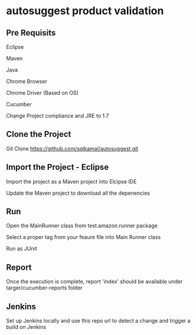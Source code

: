 # autosuggest product validation

## Pre Requisits
Eclipse

Maven

Java

Chrome Browser

Chrome Driver (Based on OS)

Cucumber

Change Project compliance and JRE to 1.7

## Clone the Project 

Git Clone https://github.com/sqlkamal/autosuggest.git

## Import the Project - Eclipse

Import the project as a Maven project into Elcipse IDE

Update the Maven project to download all the depenencies

## Run

Open the MainRunner class from test.amazon.runner package

Select a proper tag from your feaure file into Main Runner class

Run as JUnit

## Report

Once the execution is complete, report 'index' should be available under targer/cucumber-reports folder

## Jenkins

Set up Jenkins locally and use this repo url to detect a change and trigger a build on Jenkins
